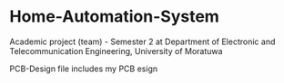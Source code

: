 # Home-Automation-System
Academic project (team) - Semester 2 at Department of Electronic and Telecommunication Engineering, University of Moratuwa

PCB-Design file includes my PCB esign
